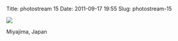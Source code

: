 Title: photostream 15
Date: 2011-09-17 19:55
Slug: photostream-15

[![](http://martinfowler.com/photos/15.jpg)](http://martinfowler.com/photos/15.html)

</p>

</p>

Miyajima, Japan

</p>

